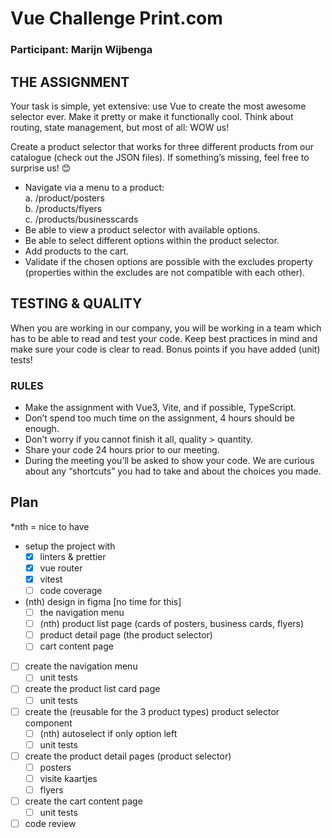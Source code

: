 # Vue Challenge Print.com
### Participant: Marijn Wijbenga

## THE ASSIGNMENT

Your task is simple, yet extensive: use Vue to create the most awesome selector ever. 
Make it pretty or make it functionally cool. Think about routing, state management, but most of all: WOW us!

Create a product selector that works for three different products from our catalogue (check out the JSON files). 
If something’s missing, feel free to surprise us! 😊

- Navigate via a menu to a product:  
    a. /product/posters  
    b. /products/flyers  
    c. /products/businesscards  
- Be able to view a product selector with available options.
- Be able to select different options within the product selector.
- Add products to the cart.
- Validate if the chosen options are possible with the excludes property 
  (properties within the excludes are not compatible with each other).


## TESTING & QUALITY
When you are working in our company, you will be working in a team which has to be able to read and test your code. 
Keep best practices in mind and make sure your code is clear to read. Bonus points if you have added (unit) tests!

### RULES
- Make the assignment with Vue3, Vite, and if possible, TypeScript.
- Don’t spend too much time on the assignment, 4 hours should be enough.
- Don’t worry if you cannot finish it all, quality > quantity.
- Share your code 24 hours prior to our meeting.
- During the meeting you’ll be asked to show your code. We are curious about any “shortcuts” 
  you had to take and about the choices you made.


## Plan
*nth = nice to have

- setup the project with 
  - [x] linters & prettier
  - [x] vue router
  - [x] vitest
  - [ ] code coverage
- (nth) design in figma [no time for this]
  - [ ] the navigation menu
  - [ ] (nth) product list page (cards of posters, business cards, flyers)
  - [ ] product detail page (the product selector)
  - [ ] cart content page
- [ ] create the navigation menu
  - [ ] unit tests
- [ ] create the product list card page
    - [ ] unit tests
- [ ] create the (reusable for the 3 product types) product selector component
  - [ ] (nth) autoselect if only option left
  - [ ] unit tests
- [ ] create the product detail pages (product selector)
    - [ ] posters 
    - [ ] visite kaartjes
    - [ ] flyers
- [ ] create the cart content page
    - [ ] unit tests
- [ ] code review